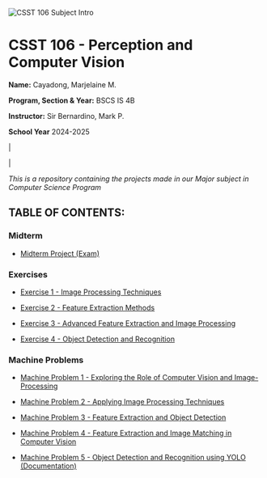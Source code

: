 ![CSST 106 Subject Intro](https://github.com/user-attachments/assets/1f51fca8-2161-4b45-83fa-0467df042916)

# **CSST 106 - Perception and Computer Vision**

**Name:** Cayadong, Marjelaine M.

**Program, Section & Year:** BSCS IS 4B

**Instructor:** Sir Bernardino, Mark P.

**School Year** 2024-2025

|

|

*This is a repository containing the  projects made in our Major subject in Computer Science Program*

## **TABLE OF CONTENTS:**

### **Midterm**

- [Midterm Project (Exam)](https://github.com/Marjiiieee/CSST106-CS4B/tree/main/Midterm-Project)

### **Exercises**

- [Exercise 1 - Image Processing Techniques](https://github.com/Marjiiieee/CSST106-CS4B/blob/main/4B-CAYADONG-EXER1.md)

- [Exercise 2 - Feature Extraction Methods](https://github.com/Marjiiieee/CSST106-CS4B/tree/main/4B-CAYADONG-EXER2)

- [Exercise 3 - Advanced Feature Extraction and Image Processing](https://github.com/Marjiiieee/CSST106-CS4B/blob/main/4B-CAYADONG-EXER3.md)

- [Exercise 4 - Object Detection and Recognition](https://github.com/Marjiiieee/CSST106-CS4B/tree/main/4B-CAYADONG-EXER4)

### **Machine Problems**

- [Machine Problem 1 - Exploring the Role of Computer Vision and Image-Processing](https://github.com/Marjiiieee/CSST106-CS4B/blob/main/4B-CAYADONG-MP1.md)

- [Machine Problem 2 - Applying Image Processing Techniques](https://github.com/Marjiiieee/CSST106-CS4B/blob/main/4B-CAYADONG-MP2.md)

- [Machine Problem 3 - Feature Extraction and Object Detection](https://github.com/Marjiiieee/CSST106-CS4B/tree/main/4B-CAYADONG-MP3)

- [Machine Problem 4 - Feature Extraction and Image Matching in Computer Vision](https://github.com/Marjiiieee/CSST106-CS4B/tree/main/4B-CAYADONG-MP4)

- [Machine Problem 5 - Object Detection and Recognition using YOLO (Documentation)](https://github.com/Marjiiieee/CSST106-CS4B/tree/main/4B-CAYADONG-MP5)
